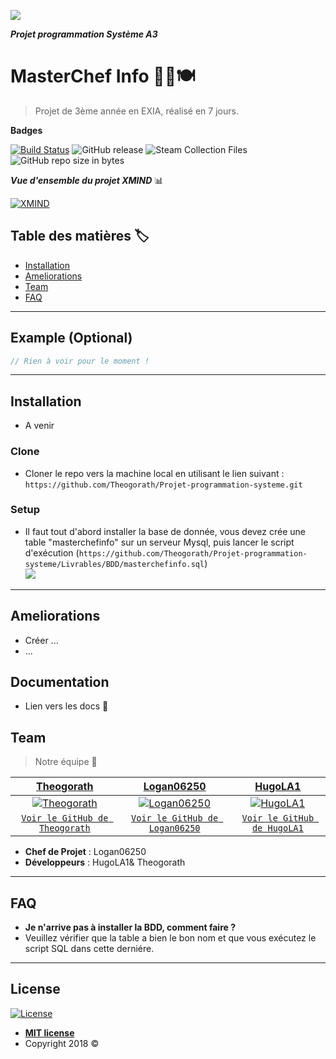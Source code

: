 <a href="" ><img src="https://i.twic.pics/v1/https://s3-eu-west-1.amazonaws.com/assets.atout-on-line.com/images/ingenieur/2016/logos_ecoles/exia_cesi_360.jpg"></a>

***Projet programmation Système A3***

# MasterChef Info 👨‍🍳🍽️

> Projet de 3ème année en EXIA, réalisé en 7 jours.


**Badges**


[![Build Status](https://img.shields.io/maven-metadata/v/http/central.maven.org/maven2/com/google/code/gson/gson/maven-metadata.xml.svg)](https://travis-ci.org/badges/badgerbadgerbadger) ![GitHub release](https://img.shields.io/github/release/qubyte/rubidium.svg)
![Steam Collection Files](https://img.shields.io/steam/collection-files/:id.svg)
![GitHub repo size in bytes](https://img.shields.io/github/size/webcaetano/craft/build/phaser-craft.min.js.svg)


***Vue d'ensemble du projet XMIND*** 📊

[![XMIND](https://github.com/Theogorath/Projet-programmation-systeme/blob/master/Livrables/Objectifs%20du%20projet/XMind.png?raw=true)]()



## Table des matières 🏷️

- [Installation](#installation)
- [Ameliorations](#ameliorations)
- [Team](#team)
- [FAQ](#faq)


---

## Example (Optional)

```C#
// Rien à voir pour le moment !
```

---

## Installation

- A venir

### Clone

- Cloner le repo vers la machine local en utilisant le lien suivant : `https://github.com/Theogorath/Projet-programmation-systeme.git`

### Setup
- Il faut tout d'abord installer la base de donnée, vous devez crée une table "masterchefinfo" sur un serveur Mysql, puis lancer le script d'exécution (`https://github.com/Theogorath/Projet-programmation-systeme/Livrables/BDD/masterchefinfo.sql`)</br>
<a href="" ><img src="http://www.hashin.in/hash/_layout/images/expertise/mysql.png"></a>
---

## Ameliorations
- Créer ...
- ...

## Documentation 
- Lien vers les docs :link: 


## Team

> Notre équipe 💼

| <a href="https://github.com/Theogorath" target="_blank">**Theogorath**</a> | <a href="https://github.com/Logan06250" target="_blank">**Logan06250**</a> | <a href="https://github.com/HugoLA1" target="_blank">**HugoLA1**</a> |
| :---: |:---:| :---:|
| [![Theogorath](https://avatars0.githubusercontent.com/u/23248136?&v=4&s=200)](https://github.com/Theogorath)    | [![Logan06250](https://avatars3.githubusercontent.com/u/23254947?s=200&v=4)](https://github.com/Logan06250) | [![HugoLA1](https://avatars2.githubusercontent.com/u/23254786?s=200&v=4)](https://github.com/HugoLA1)  |
| <a href="https://github.com/Theogorath" target="_blank">`Voir le GitHub de Theogorath`</a> | <a href="http://github.com/Logan06250" target="_blank">`Voir le GitHub de Logan06250`</a> | <a href="http://github.com/HugoLA1" target="_blank">`Voir le GitHub de HugoLA1`</a> |

- **Chef de Projet** : Logan06250
- **Développeurs** : HugoLA1& Theogorath
---

## FAQ

- **Je n'arrive pas à installer la BDD, comment faire ?**
- Veuillez vérifier que la table a bien le bon nom et que vous exécutez le script SQL dans cette derniére.
---

## License

[![License](http://img.shields.io/:license-mit-blue.svg?style=flat-square)](http://badges.mit-license.org)

- **[MIT license](http://opensource.org/licenses/mit-license.php)**
- Copyright 2018 ©
